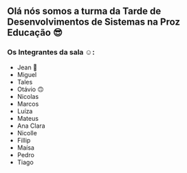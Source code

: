 ## Olá nós somos a turma da Tarde de Desenvolvimentos de Sistemas na Proz Educação 😎

### Os Integrantes da sala ☺️:

- Jean 🤞
- Miguel
- Tales
- Otávio 🙃
- Nicolas
- Marcos
- Luíza
- Mateus
- Ana Clara
- Nicolle
- Fillip
- Maísa
- Pedro
- Tiago



<!--
**prozdevbullying/prozdevbullying** is a ✨ _special_ ✨ repository because its `README.md` (this file) appears on your GitHub profile.

Here are some ideas to get you started:

- 🔭 I’m currently working on ...
- 🌱 I’m currently learning ...
- 👯 I’m looking to collaborate on ...
- 🤔 I’m looking for help with ...
- 💬 Ask me about ...
- 📫 How to reach me: ...
- 😄 Pronouns: ...
- ⚡ Fun fact: ...
-->
